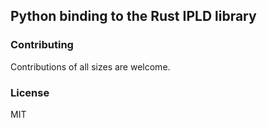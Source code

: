 ## Python binding to the Rust IPLD library

### Contributing

Contributions of all sizes are welcome.

### License

MIT
